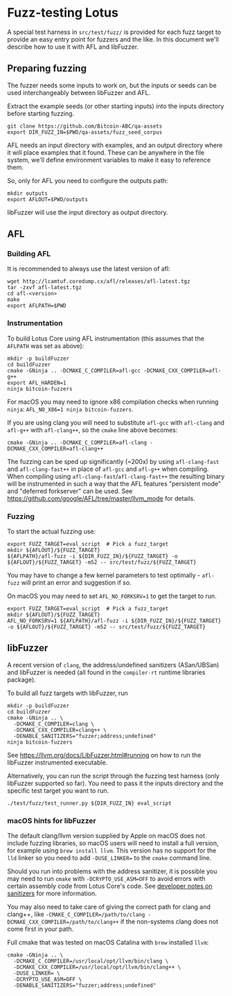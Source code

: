 Fuzz-testing Lotus
==========================

A special test harness in `src/test/fuzz/` is provided for each fuzz target to
provide an easy entry point for fuzzers and the like. In this document we'll
describe how to use it with AFL and libFuzzer.

## Preparing fuzzing

The fuzzer needs some inputs to work on, but the inputs or seeds can be used
interchangeably between libFuzzer and AFL.

Extract the example seeds (or other starting inputs) into the inputs
directory before starting fuzzing.

```
git clone https://github.com/Bitcoin-ABC/qa-assets
export DIR_FUZZ_IN=$PWD/qa-assets/fuzz_seed_corpus
```

AFL needs an input directory with examples, and an output directory where it
will place examples that it found. These can be anywhere in the file system,
we'll define environment variables to make it easy to reference them.

So, only for AFL you need to configure the outputs path:

```
mkdir outputs
export AFLOUT=$PWD/outputs
```

libFuzzer will use the input directory as output directory.

## AFL

### Building AFL

It is recommended to always use the latest version of afl:
```
wget http://lcamtuf.coredump.cx/afl/releases/afl-latest.tgz
tar -zxvf afl-latest.tgz
cd afl-<version>
make
export AFLPATH=$PWD
```

### Instrumentation

To build Lotus Core using AFL instrumentation (this assumes that the
`AFLPATH` was set as above):
```
mkdir -p buildFuzzer
cd buildFuzzer
cmake -GNinja .. -DCMAKE_C_COMPILER=afl-gcc -DCMAKE_CXX_COMPILER=afl-g++
export AFL_HARDEN=1
ninja bitcoin-fuzzers
```

For macOS you may need to ignore x86 compilation checks when running `ninja`:
`AFL_NO_X86=1 ninja bitcoin-fuzzers`.

If you are using clang you will need to substitute `afl-gcc` with `afl-clang`
and `afl-g++` with `afl-clang++`, so the `cmake` line above becomes:
```
cmake -GNinja .. -DCMAKE_C_COMPILER=afl-clang -DCMAKE_CXX_COMPILER=afl-clang++
```


The fuzzing can be sped up significantly (~200x) by using `afl-clang-fast` and
`afl-clang-fast++` in place of `afl-gcc` and `afl-g++` when compiling. When
compiling using `afl-clang-fast`/`afl-clang-fast++` the resulting
binary will be instrumented in such a way that the AFL features "persistent
mode" and "deferred forkserver" can be used.
See https://github.com/google/AFL/tree/master/llvm_mode for details.

### Fuzzing

To start the actual fuzzing use:

```
export FUZZ_TARGET=eval_script  # Pick a fuzz_target
mkdir ${AFLOUT}/${FUZZ_TARGET}
${AFLPATH}/afl-fuzz -i ${DIR_FUZZ_IN}/${FUZZ_TARGET} -o ${AFLOUT}/${FUZZ_TARGET} -m52 -- src/test/fuzz/${FUZZ_TARGET}
```

You may have to change a few kernel parameters to test optimally - `afl-fuzz`
will print an error and suggestion if so.

On macOS you may need to set `AFL_NO_FORKSRV=1` to get the target to run.
```
export FUZZ_TARGET=eval_script  # Pick a fuzz_target
mkdir ${AFLOUT}/${FUZZ_TARGET}
AFL_NO_FORKSRV=1 ${AFLPATH}/afl-fuzz -i ${DIR_FUZZ_IN}/${FUZZ_TARGET} -o ${AFLOUT}/${FUZZ_TARGET} -m52 -- src/test/fuzz/${FUZZ_TARGET}
```

## libFuzzer

A recent version of `clang`, the address/undefined sanitizers (ASan/UBSan) and
libFuzzer is needed (all found in the `compiler-rt` runtime libraries package).

To build all fuzz targets with libFuzzer, run

```
mkdir -p buildFuzzer
cd buildFuzzer
cmake -GNinja .. \
  -DCMAKE_C_COMPILER=clang \
  -DCMAKE_CXX_COMPILER=clang++ \
  -DENABLE_SANITIZERS="fuzzer;address;undefined"
ninja bitcoin-fuzzers
```

See https://llvm.org/docs/LibFuzzer.html#running on how to run the libFuzzer
instrumented executable.

Alternatively, you can run the script through the fuzzing test harness (only
libFuzzer supported so far). You need to pass it the inputs directory and
the specific test target you want to run.

```
./test/fuzz/test_runner.py ${DIR_FUZZ_IN} eval_script
```

### macOS hints for libFuzzer

The default clang/llvm version supplied by Apple on macOS does not include
fuzzing libraries, so macOS users will need to install a full version, for
example using `brew install llvm`.
This version has no support for the `lld` linker so you need to add
`-DUSE_LINKER=` to the `cmake` command line.

Should you run into problems with the address sanitizer, it is possible you
may need to run `cmake` with `-DCRYPTO_USE_ASM=OFF` to avoid errors with
certain assembly code from Lotus Core's code.
See [developer notes on sanitizers](developer-notes.md#sanitizers) for more
information.

You may also need to take care of giving the correct path for clang and
clang++, like `-CMAKE_C_COMPILER=/path/to/clang -DCMAKE_CXX_COMPILER=/path/to/clang++`
if the non-systems clang does not come first in your path.

Full cmake that was tested on macOS Catalina with `brew` installed `llvm`:

```
cmake -GNinja .. \
  -DCMAKE_C_COMPILER=/usr/local/opt/llvm/bin/clang \
  -DCMAKE_CXX_COMPILER=/usr/local/opt/llvm/bin/clang++ \
  -DUSE_LINKER= \
  -DCRYPTO_USE_ASM=OFF \
  -DENABLE_SANITIZERS="fuzzer;address;undefined"
```

